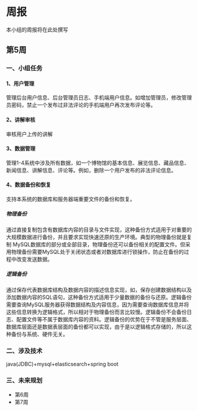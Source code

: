 # 周报

本小组的周报将在此处撰写

## 第5周
### 一、小组任务
#### 1、用户管理
管理后台用户信息、后台管理员日志、手机端用户信息。如增加管理员，修改管理员密码，禁止一个发布过非法评论的手机端用户再次发布评论等。
#### 2、讲解审核
审核用户上传的讲解
#### 3、数据管理
管理1-4系统中涉及所有数据，如一个博物馆的基本信息、展览信息、藏品信息、新闻信息、讲解信息、评论等。例如，删除一个用户发布的非法评论信息。
#### 4、数据备份和恢复
支持本系统的数据库和服务器端重要文件的备份和恢复。
##### 物理备份
通过直接复制包含有数据库内容的目录与文件实现，这种备份方式适用于对重要的大规模数据进行备份，并且要求实现快速还原的生产环境。典型的物理备份就是复制 MySQL数据库的部分或全部目录，物理备份还可以备份相关的配置文件。但采用物理备份需要MySQL处于关闭状态或者对数据库进行锁操作，防止在备份的过程中改变发送数据。
##### 逻辑备份
通过保存代表数据库结构及数据内容的描述信息实现，如，保存创建数据结构以及添加数据内容的SQL语句，这种备份方式适用于少量数据的备份与还原。逻辑备份需要查询MySQL服务器获得数据结构及内容信息，因为需要查询数据库信息并将这些信息转换为逻辑格式，所以相对于物理备份而言比较慢。逻辑备份不会备份日志、配置文件等不属于数据库内容的资料。逻辑备份的优势在于不管是服务层面、数据库层面还是数据表层面的备份都可以实现，由于是以逻辑格式存储的，所以这种备份与系统、硬件无关。
### 二、涉及技术
java(JDBC)+mysql+elasticsearch+spring boot
### 三、未来规划
+ 第6周
+ 第7周
